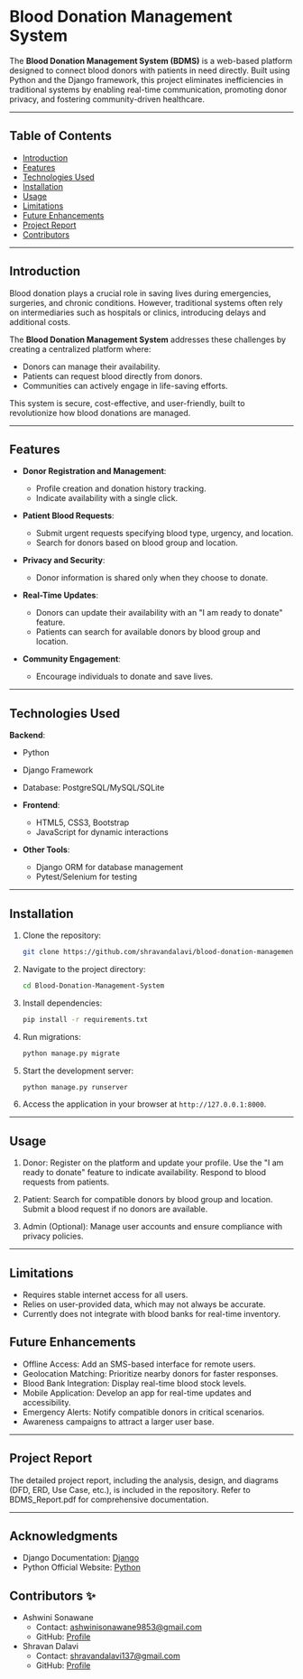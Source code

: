 # Blood Donation Management System
The **Blood Donation Management System (BDMS)** is a web-based platform designed to connect blood donors with patients in need directly. Built using Python and the Django framework, this project eliminates inefficiencies in traditional systems by enabling real-time communication, promoting donor privacy, and fostering community-driven healthcare.

---

## Table of Contents

- [Introduction](#introduction)
- [Features](#features)
- [Technologies Used](#technologies-used)
- [Installation](#installation)
- [Usage](#usage)
- [Limitations](#limitations)
- [Future Enhancements](#future-enhancements)
- [Project Report](#project-report)
- [Contributors ](#contributors✨)

---

## Introduction

Blood donation plays a crucial role in saving lives during emergencies, surgeries, and chronic conditions. However, traditional systems often rely on intermediaries such as hospitals or clinics, introducing delays and additional costs.

The **Blood Donation Management System** addresses these challenges by creating a centralized platform where:
- Donors can manage their availability.
- Patients can request blood directly from donors.
- Communities can actively engage in life-saving efforts.

This system is secure, cost-effective, and user-friendly, built to revolutionize how blood donations are managed.

---

## Features

- **Donor Registration and Management**:
  - Profile creation and donation history tracking.
  - Indicate availability with a single click.

- **Patient Blood Requests**:
  - Submit urgent requests specifying blood type, urgency, and location.
  - Search for donors based on blood group and location.

- **Privacy and Security**:
  - Donor information is shared only when they choose to donate.

- **Real-Time Updates**:
  - Donors can update their availability with an "I am ready to donate" feature.
  - Patients can search for available donors by blood group and location.

- **Community Engagement**:
  - Encourage individuals to donate and save lives.

---

## Technologies Used

**Backend**:
  - Python
  - Django Framework
  - Database: PostgreSQL/MySQL/SQLite

- **Frontend**:
  - HTML5, CSS3, Bootstrap
  - JavaScript for dynamic interactions

- **Other Tools**:
  - Django ORM for database management
  - Pytest/Selenium for testing

---

## Installation

1. Clone the repository:
   ```bash
   git clone https://github.com/shravandalavi/blood-donation-management-system.git
    ```

2. Navigate to the project directory:
    ```bash
    cd Blood-Donation-Management-System
    ```

3. Install dependencies:
    ```bash
    pip install -r requirements.txt
    ```

4. Run migrations:
    ```bash
    python manage.py migrate
    ```

5. Start the development server:
    ```bash
    python manage.py runserver
    ```
6. Access the application in your browser at `http://127.0.0.1:8000`.


---

## Usage
1. Donor:
Register on the platform and update your profile.
Use the "I am ready to donate" feature to indicate availability.
Respond to blood requests from patients.

2. Patient:
Search for compatible donors by blood group and location.
Submit a blood request if no donors are available.

3. Admin (Optional):
Manage user accounts and ensure compliance with privacy policies.
---
## Limitations
- Requires stable internet access for all users.
- Relies on user-provided data, which may not always be accurate.
- Currently does not integrate with blood banks for real-time inventory.

## Future Enhancements

- Offline Access: Add an SMS-based interface for remote users.
- Geolocation Matching: Prioritize nearby donors for faster responses.
- Blood Bank Integration: Display real-time blood stock levels.
- Mobile Application: Develop an app for real-time updates and accessibility.
- Emergency Alerts: Notify compatible donors in critical scenarios.
- Awareness campaigns to attract a larger user base.

--- 
## Project Report
The detailed project report, including the analysis, design, and diagrams (DFD, ERD, Use Case, etc.), is included in the repository. Refer to BDMS_Report.pdf for comprehensive documentation.

--- 
## Acknowledgments

- Django Documentation: [Django](https://docs.djangoproject.com/en/5.1/)
- Python Official Website: [Python](https://www.python.org/)

## Contributors ✨
- Ashwini Sonawane
  - Contact: ashwinisonawane9853@gmail.com
  - GitHub: [Profile](https://github.com/SonawaneAshwini)
- Shravan Dalavi
  - Contact: shravandalavi137@gmail.com
  - GitHub: [Profile]( https://github.com/ShravanDalavi)
